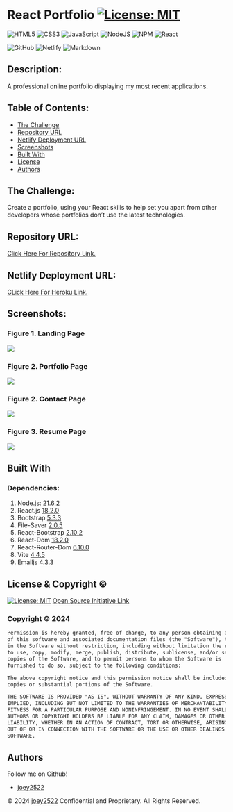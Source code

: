 # React Portfolio [![License: MIT](https://img.shields.io/badge/License-MIT-yellow.svg)](https://opensource.org/licenses/MIT)

![HTML5](https://img.shields.io/badge/html5-%23E34F26.svg?style=for-the-badge&logo=html5&logoColor=white)
![CSS3](https://img.shields.io/badge/css3-%231572B6.svg?style=for-the-badge&logo=css3&logoColor=white)
![JavaScript](https://img.shields.io/badge/javascript-%23323330.svg?style=for-the-badge&logo=javascript&logoColor=%23F7DF1E)
![NodeJS](https://img.shields.io/badge/node.js-6DA55F?style=for-the-badge&logo=node.js&logoColor=white)
![NPM](https://img.shields.io/badge/NPM-%23CB3837.svg?style=for-the-badge&logo=npm&logoColor=white)
![React](https://img.shields.io/badge/react-%2320232a.svg?style=for-the-badge&logo=react&logoColor=%2361DAFB)


![GitHub](https://img.shields.io/badge/github-%23121011.svg?style=for-the-badge&logo=github&logoColor=white)
![Netlify](https://img.shields.io/badge/netlify-%23000000.svg?style=for-the-badge&logo=netlify&logoColor=#00C7B7)
![Markdown](https://img.shields.io/badge/markdown-%23000000.svg?style=for-the-badge&logo=markdown&logoColor=white)


## Description:
A professional online portfolio displaying my most recent applications.


## Table of Contents:
- [The Challenge](#The-Challenge)
- [Repository URL](#Repository-URL)
- [Netlify Deployment URL](#Heroku-Deployment-URL)
- [Screenshots](#Screenshots)
- [Built With](#Built-With)
- [License](#License)
- [Authors](#Authors)


## The Challenge:
Create a portfolio, using your React skills to help set you apart from other developers whose portfolios don’t use the latest technologies.

## Repository URL:
[Click Here For Repository Link.](https://github.com/Joey2522/React-Portfolio)

## Netlify Deployment URL:
[CLick Here For Heroku Link.](https://stirring-frangipane-d267de.netlify.app/)

## Screenshots:
### Figure 1. Landing Page
![](./src/images/homeShot.png) 
### Figure 2.  Portfolio Page
![](./src/images/portfolioShot.png)
### Figure 2. Contact Page
![](./src/images/contactShot.png)
### Figure 3. Resume Page
![](./src/images/resumeShot.png)


## Built With
### Dependencies:
1. Node.js: [21.6.2](https://nodejs.org/en/blog/release/v21.6.2)
2. React.js [18.2.0](https://legacy.reactjs.org/versions/)
3. Bootstrap [5.3.3](https://blog.getbootstrap.com/2024/02/20/bootstrap-5-3-3/)
4. File-Saver [2.0.5](https://www.npmjs.com/package/file-saver)
5. React-Bootstrap [2.10.2](https://react-bootstrap.netlify.app/)
6. React-Dom [18.2.0](https://www.npmjs.com/package/react-dom?activeTab=versions)
7. React-Router-Dom [6.10.0](https://www.npmjs.com/package/react-router-dom)
8. Vite [4.4.5](https://v4.vitejs.dev/)
9. Emailjs [4.3.3](https://www.npmjs.com/package/@emailjs/browser)


## License & Copyright ©
[![License: MIT](https://img.shields.io/badge/License-MIT-yellow.svg)](https://opensource.org/licenses/MIT) [Open Source Initiative Link](https://opensource.org/licenses/MIT)


### Copyright © 2024
```md
Permission is hereby granted, free of charge, to any person obtaining a copy
of this software and associated documentation files (the "Software"), to deal
in the Software without restriction, including without limitation the rights
to use, copy, modify, merge, publish, distribute, sublicense, and/or sell
copies of the Software, and to permit persons to whom the Software is
furnished to do so, subject to the following conditions:

The above copyright notice and this permission notice shall be included in all
copies or substantial portions of the Software.

THE SOFTWARE IS PROVIDED "AS IS", WITHOUT WARRANTY OF ANY KIND, EXPRESS OR
IMPLIED, INCLUDING BUT NOT LIMITED TO THE WARRANTIES OF MERCHANTABILITY,
FITNESS FOR A PARTICULAR PURPOSE AND NONINFRINGEMENT. IN NO EVENT SHALL THE
AUTHORS OR COPYRIGHT HOLDERS BE LIABLE FOR ANY CLAIM, DAMAGES OR OTHER
LIABILITY, WHETHER IN AN ACTION OF CONTRACT, TORT OR OTHERWISE, ARISING FROM,
OUT OF OR IN CONNECTION WITH THE SOFTWARE OR THE USE OR OTHER DEALINGS IN THE
SOFTWARE.
```

  
## Authors
Follow me on Github!
- [joey2522](https://github.com/Joey2522)


© 2024 [joey2522](https://github.com/Joey2522) Confidential and Proprietary. All Rights Reserved.
